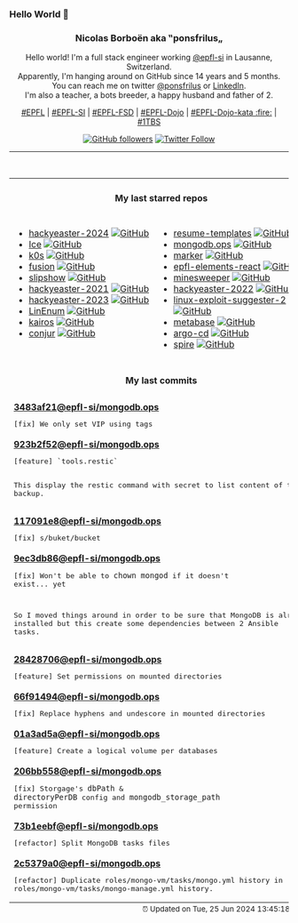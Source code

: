### Hello World 👋

<p align="center">
  <!-- use https://avatars.githubusercontent.com/u/176002?v=4 for your default github picture 
  <img src="https://raw.githubusercontent.com/ponsfrilus/ponsfrilus/master/img/ponsfrilus.png" title="Nicolas Borboën aka ‟ponsfrilus„" alt="Nicolas Borboën aka ‟ponsfrilus„" /> -->
  <h3 align="center">
    Nicolas Borboën aka ‟ponsfrilus„
  </h3>
  <p align="center">
    Hello world! I'm a full stack engineer working <a href="https://github.com/epfl-si">@epfl-si</a> in Lausanne, Switzerland.
    <br />Apparently, I'm hanging around on GitHub since 14 years and 5 months.
    <br />You can reach me on twitter <a href="https://twitter.com/ponsfrilus">@ponsfrilus</a> or <a href="http://linkedin.com/in/nicolasborboen">LinkedIn</a>.
    <br />I'm also a teacher, a bots breeder, a happy husband and father of 2.
  </p>
  <p align="center">
    <a href="https://www.epfl.ch">#EPFL</a> | 
    <a href="https://github.com/epfl-si/">#EPFL-SI</a> | 
    <a href="https://github.com/epfl-fsd">#EPFL-FSD</a> | 
    <a href="https://github.com/topics/epfl-dojo">#EPFL-Dojo</a> | 
    <a href="https://github.com/topics/epfl-dojo-kata">#EPFL-Dojo-kata :fire:</a> | 
    <a href="https://en.wikipedia.org/wiki/Indentation_style#Variant:_1TBS_(OTBS)">#1TBS</a>
  </p>
  <p align="center">
    <a href="https://github.com/ponsfrilus"><img alt="GitHub followers" src="https://img.shields.io/github/followers/ponsfrilus?label=Follow%20me%20on%20github&style=social"></a>
    <a href="https://twitter.com/ponsfrilus"><img alt="Twitter Follow" src="https://img.shields.io/twitter/follow/ponsfrilus?label=follow%20me%20on%20twitter&style=social"></a>
  </p>
  </p><hr><table align="center">
<tr>
<td colspan="2" align="center"><h4>My last starred repos</h4></td>
</tr>
<tr>
<td valign="top">
<ul>
<li>
<a href="https://github.com/PhilippSieber/hackyeaster-2024" title="null" target="_blank">hackyeaster-2024</a>&nbsp;<a href="https://github.com/PhilippSieber/hackyeaster-2024" title="null" target="_blank"><img src="https://img.shields.io/github/stars/PhilippSieber/hackyeaster-2024?style=social" alt="GitHub"></a>
</li>
<li>
<a href="https://github.com/jordanbaird/Ice" title="Powerful menu bar manager for macOS" target="_blank">Ice</a>&nbsp;<a href="https://github.com/jordanbaird/Ice" title="Powerful menu bar manager for macOS" target="_blank"><img src="https://img.shields.io/github/stars/jordanbaird/Ice?style=social" alt="GitHub"></a>
</li>
<li>
<a href="https://github.com/k0sproject/k0s" title="k0s - The Zero Friction Kubernetes" target="_blank">k0s</a>&nbsp;<a href="https://github.com/k0sproject/k0s" title="k0s - The Zero Friction Kubernetes" target="_blank"><img src="https://img.shields.io/github/stars/k0sproject/k0s?style=social" alt="GitHub"></a>
</li>
<li>
<a href="https://github.com/0x2E/fusion" title="A lightweight, self-hosted friendly RSS aggregator and reader" target="_blank">fusion</a>&nbsp;<a href="https://github.com/0x2E/fusion" title="A lightweight, self-hosted friendly RSS aggregator and reader" target="_blank"><img src="https://img.shields.io/github/stars/0x2E/fusion?style=social" alt="GitHub"></a>
</li>
<li>
<a href="https://github.com/panglesd/slipshow" title="An engine for displaying slips, the next-gen version of slides" target="_blank">slipshow</a>&nbsp;<a href="https://github.com/panglesd/slipshow" title="An engine for displaying slips, the next-gen version of slides" target="_blank"><img src="https://img.shields.io/github/stars/panglesd/slipshow?style=social" alt="GitHub"></a>
</li>
<li>
<a href="https://github.com/PhilippSieber/hackyeaster-2021" title="null" target="_blank">hackyeaster-2021</a>&nbsp;<a href="https://github.com/PhilippSieber/hackyeaster-2021" title="null" target="_blank"><img src="https://img.shields.io/github/stars/PhilippSieber/hackyeaster-2021?style=social" alt="GitHub"></a>
</li>
<li>
<a href="https://github.com/PhilippSieber/hackyeaster-2023" title="null" target="_blank">hackyeaster-2023</a>&nbsp;<a href="https://github.com/PhilippSieber/hackyeaster-2023" title="null" target="_blank"><img src="https://img.shields.io/github/stars/PhilippSieber/hackyeaster-2023?style=social" alt="GitHub"></a>
</li>
<li>
<a href="https://github.com/rebootuser/LinEnum" title="Scripted Local Linux Enumeration & Privilege Escalation Checks" target="_blank">LinEnum</a>&nbsp;<a href="https://github.com/rebootuser/LinEnum" title="Scripted Local Linux Enumeration & Privilege Escalation Checks" target="_blank"><img src="https://img.shields.io/github/stars/rebootuser/LinEnum?style=social" alt="GitHub"></a>
</li>
<li>
<a href="https://github.com/kairos-io/kairos" title=":penguin: The immutable Linux meta-distribution for edge Kubernetes." target="_blank">kairos</a>&nbsp;<a href="https://github.com/kairos-io/kairos" title=":penguin: The immutable Linux meta-distribution for edge Kubernetes." target="_blank"><img src="https://img.shields.io/github/stars/kairos-io/kairos?style=social" alt="GitHub"></a>
</li>
<li>
<a href="https://github.com/cyberark/conjur" title="CyberArk Conjur automatically secures secrets used by privileged users and machine identities" target="_blank">conjur</a>&nbsp;<a href="https://github.com/cyberark/conjur" title="CyberArk Conjur automatically secures secrets used by privileged users and machine identities" target="_blank"><img src="https://img.shields.io/github/stars/cyberark/conjur?style=social" alt="GitHub"></a>
</li>
</ul>
<img width="450" height="1" /></td>
<td valign="top">
<ul>
<li>
<a href="https://github.com/r-engineeringresumes/resume-templates" title="r/EngineeringResumes Resume Templates" target="_blank">resume-templates</a>&nbsp;<a href="https://github.com/r-engineeringresumes/resume-templates" title="r/EngineeringResumes Resume Templates" target="_blank"><img src="https://img.shields.io/github/stars/r-engineeringresumes/resume-templates?style=social" alt="GitHub"></a>
</li>
<li>
<a href="https://github.com/epfl-si/mongodb.ops" title="Ansible automation and other “ops” assets for the MongoDB hosting service" target="_blank">mongodb.ops</a>&nbsp;<a href="https://github.com/epfl-si/mongodb.ops" title="Ansible automation and other “ops” assets for the MongoDB hosting service" target="_blank"><img src="https://img.shields.io/github/stars/epfl-si/mongodb.ops?style=social" alt="GitHub"></a>
</li>
<li>
<a href="https://github.com/VikParuchuri/marker" title="Convert PDF to markdown quickly with high accuracy" target="_blank">marker</a>&nbsp;<a href="https://github.com/VikParuchuri/marker" title="Convert PDF to markdown quickly with high accuracy" target="_blank"><img src="https://img.shields.io/github/stars/VikParuchuri/marker?style=social" alt="GitHub"></a>
</li>
<li>
<a href="https://github.com/epfl-si/epfl-elements-react" title="React bindings for https://epfl-si.github.io/elements" target="_blank">epfl-elements-react</a>&nbsp;<a href="https://github.com/epfl-si/epfl-elements-react" title="React bindings for https://epfl-si.github.io/elements" target="_blank"><img src="https://img.shields.io/github/stars/epfl-si/epfl-elements-react?style=social" alt="GitHub"></a>
</li>
<li>
<a href="https://github.com/Imbwbl/minesweeper" title="null" target="_blank">minesweeper</a>&nbsp;<a href="https://github.com/Imbwbl/minesweeper" title="null" target="_blank"><img src="https://img.shields.io/github/stars/Imbwbl/minesweeper?style=social" alt="GitHub"></a>
</li>
<li>
<a href="https://github.com/PhilippSieber/hackyeaster-2022" title="null" target="_blank">hackyeaster-2022</a>&nbsp;<a href="https://github.com/PhilippSieber/hackyeaster-2022" title="null" target="_blank"><img src="https://img.shields.io/github/stars/PhilippSieber/hackyeaster-2022?style=social" alt="GitHub"></a>
</li>
<li>
<a href="https://github.com/jondonas/linux-exploit-suggester-2" title="Next-Generation Linux Kernel Exploit Suggester" target="_blank">linux-exploit-suggester-2</a>&nbsp;<a href="https://github.com/jondonas/linux-exploit-suggester-2" title="Next-Generation Linux Kernel Exploit Suggester" target="_blank"><img src="https://img.shields.io/github/stars/jondonas/linux-exploit-suggester-2?style=social" alt="GitHub"></a>
</li>
<li>
<a href="https://github.com/metabase/metabase" title="The simplest, fastest way to get business intelligence and analytics to everyone in your company :yum:" target="_blank">metabase</a>&nbsp;<a href="https://github.com/metabase/metabase" title="The simplest, fastest way to get business intelligence and analytics to everyone in your company :yum:" target="_blank"><img src="https://img.shields.io/github/stars/metabase/metabase?style=social" alt="GitHub"></a>
</li>
<li>
<a href="https://github.com/argoproj/argo-cd" title="Declarative Continuous Deployment for Kubernetes" target="_blank">argo-cd</a>&nbsp;<a href="https://github.com/argoproj/argo-cd" title="Declarative Continuous Deployment for Kubernetes" target="_blank"><img src="https://img.shields.io/github/stars/argoproj/argo-cd?style=social" alt="GitHub"></a>
</li>
<li>
<a href="https://github.com/spiffe/spire" title="The SPIFFE Runtime Environment" target="_blank">spire</a>&nbsp;<a href="https://github.com/spiffe/spire" title="The SPIFFE Runtime Environment" target="_blank"><img src="https://img.shields.io/github/stars/spiffe/spire?style=social" alt="GitHub"></a>
</li>
</ul>
<img width="450" height="1" /></td>
</tr>
<tr>
<td colspan="2" align="center"><h4>My last commits</h4></td>
</tr>
<tr>
        <td colspan="2">
          <div><strong><a href="https://api.github.com/repos/epfl-si/mongodb.ops/commits/3483af21a5658313c1dd8810c2cef244a6d0a23b" title="2024-06-25T15:25:30.000+02:00" target="_blank">3483af21</a><a href="https://github.com/epfl-si">@epfl-si</a><a href="https://github.com/epfl-si/mongodb.ops" title="Ansible automation and other “ops” assets for the MongoDB hosting service">/mongodb.ops</a></strong></div>
          <pre>[fix] We only set VIP using tags</pre>
        </td>
        </tr><tr>
        <td colspan="2">
          <div><strong><a href="https://api.github.com/repos/epfl-si/mongodb.ops/commits/923b2f52035da93489aebdfef8471ff9a402c844" title="2024-06-25T15:24:44.000+02:00" target="_blank">923b2f52</a><a href="https://github.com/epfl-si">@epfl-si</a><a href="https://github.com/epfl-si/mongodb.ops" title="Ansible automation and other “ops” assets for the MongoDB hosting service">/mongodb.ops</a></strong></div>
          <pre>[feature] `tools.restic`

This display the restic command with secret to list content of the 
backup.</pre>
        </td>
        </tr><tr>
        <td colspan="2">
          <div><strong><a href="https://api.github.com/repos/epfl-si/mongodb.ops/commits/117091e86c7074cac2c76cd1acc52d2b7833d8e7" title="2024-06-25T14:32:29.000+02:00" target="_blank">117091e8</a><a href="https://github.com/epfl-si">@epfl-si</a><a href="https://github.com/epfl-si/mongodb.ops" title="Ansible automation and other “ops” assets for the MongoDB hosting service">/mongodb.ops</a></strong></div>
          <pre>[fix] s/buket/bucket</pre>
        </td>
        </tr><tr>
        <td colspan="2">
          <div><strong><a href="https://api.github.com/repos/epfl-si/mongodb.ops/commits/9ec3db868bd0a29bb2d1ef478f971c2243cd93cc" title="2024-06-20T12:48:38.000+02:00" target="_blank">9ec3db86</a><a href="https://github.com/epfl-si">@epfl-si</a><a href="https://github.com/epfl-si/mongodb.ops" title="Ansible automation and other “ops” assets for the MongoDB hosting service">/mongodb.ops</a></strong></div>
          <pre>[fix] Won't be able to `chown mongod` if it doesn't exist... yet

So I moved things around in order to be sure that MongoDB is already
installed but this create some dependencies between 2 Ansible tasks.</pre>
        </td>
        </tr><tr>
        <td colspan="2">
          <div><strong><a href="https://api.github.com/repos/epfl-si/mongodb.ops/commits/284287064525d2618a7fbd75602bdd19ce4b918d" title="2024-06-20T12:13:22.000+02:00" target="_blank">28428706</a><a href="https://github.com/epfl-si">@epfl-si</a><a href="https://github.com/epfl-si/mongodb.ops" title="Ansible automation and other “ops” assets for the MongoDB hosting service">/mongodb.ops</a></strong></div>
          <pre>[feature] Set permissions on mounted directories</pre>
        </td>
        </tr><tr>
        <td colspan="2">
          <div><strong><a href="https://api.github.com/repos/epfl-si/mongodb.ops/commits/66f91494cb9f03e28cd88dca5f33be18bf5ea4c5" title="2024-06-20T12:06:28.000+02:00" target="_blank">66f91494</a><a href="https://github.com/epfl-si">@epfl-si</a><a href="https://github.com/epfl-si/mongodb.ops" title="Ansible automation and other “ops” assets for the MongoDB hosting service">/mongodb.ops</a></strong></div>
          <pre>[fix] Replace hyphens and undescore in mounted directories</pre>
        </td>
        </tr><tr>
        <td colspan="2">
          <div><strong><a href="https://api.github.com/repos/epfl-si/mongodb.ops/commits/01a3ad5a235230fbcfd5f9dc371befdff7c0766d" title="2024-06-20T11:18:03.000+02:00" target="_blank">01a3ad5a</a><a href="https://github.com/epfl-si">@epfl-si</a><a href="https://github.com/epfl-si/mongodb.ops" title="Ansible automation and other “ops” assets for the MongoDB hosting service">/mongodb.ops</a></strong></div>
          <pre>[feature] Create a logical volume per databases</pre>
        </td>
        </tr><tr>
        <td colspan="2">
          <div><strong><a href="https://api.github.com/repos/epfl-si/mongodb.ops/commits/206bb5583ddef6a241418d817e8d1ebc80964cae" title="2024-06-18T19:57:03.000+02:00" target="_blank">206bb558</a><a href="https://github.com/epfl-si">@epfl-si</a><a href="https://github.com/epfl-si/mongodb.ops" title="Ansible automation and other “ops” assets for the MongoDB hosting service">/mongodb.ops</a></strong></div>
          <pre>[fix] Storgage's `dbPath` & `directoryPerDB` config and `mongodb_storage_path` permission</pre>
        </td>
        </tr><tr>
        <td colspan="2">
          <div><strong><a href="https://api.github.com/repos/epfl-si/mongodb.ops/commits/73b1eebf16c4413607bf89651ec8cf9322bfdfb6" title="2024-06-18T15:26:31.000+02:00" target="_blank">73b1eebf</a><a href="https://github.com/epfl-si">@epfl-si</a><a href="https://github.com/epfl-si/mongodb.ops" title="Ansible automation and other “ops” assets for the MongoDB hosting service">/mongodb.ops</a></strong></div>
          <pre>[refactor] Split MongoDB tasks files</pre>
        </td>
        </tr><tr>
        <td colspan="2">
          <div><strong><a href="https://api.github.com/repos/epfl-si/mongodb.ops/commits/2c5379a0f43d44bc0932d7a1b706d167fc7068f1" title="2024-06-18T13:59:40.000+02:00" target="_blank">2c5379a0</a><a href="https://github.com/epfl-si">@epfl-si</a><a href="https://github.com/epfl-si/mongodb.ops" title="Ansible automation and other “ops” assets for the MongoDB hosting service">/mongodb.ops</a></strong></div>
          <pre>[refactor] Duplicate roles/mongo-vm/tasks/mongo.yml history in roles/mongo-vm/tasks/mongo-manage.yml history.</pre>
        </td>
        </tr><tfoot>
<tr>
<td colspan="2" align="right">
<img width="900" height="1" />
<small>⏰ Updated on Tue, 25 Jun 2024 13:45:18 GMT</small>
</td>
</tr>
</tfoot>
<br />
</table>

